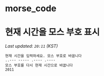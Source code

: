 # morse_code
# 현재 시간을 모스 부호 표시
<!-- MORSE_TIME_START -->
_Last updated: `20:11` (KST)_

```
현재 시간을 입력하세요. 모스 부호로 바꿉니다
..--- ----- .---- .----
모스 부호를 다시 현재 시간으로 바꿉니다
2011
```
<!-- MORSE_TIME_END -->
